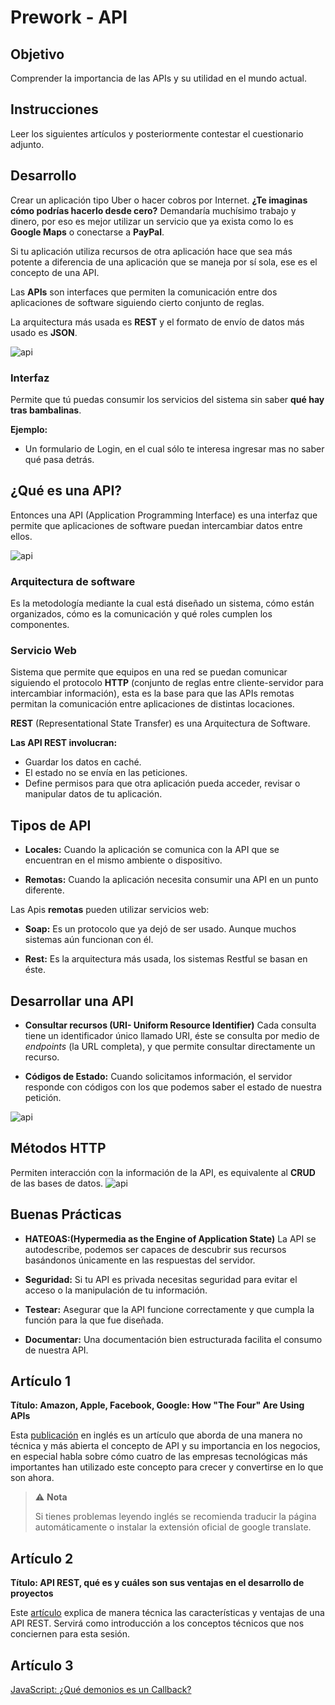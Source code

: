 # Prework - API

## Objetivo

Comprender la importancia de las APIs y su utilidad en el mundo actual.

## Instrucciones

Leer los siguientes artículos y posteriormente contestar el cuestionario adjunto.

## Desarrollo

Crear un aplicación tipo Uber o hacer cobros por Internet. **¿Te imaginas cómo podrías hacerlo desde cero?** Demandaría muchísimo trabajo y dinero, por eso es mejor utilizar un servicio que ya exista como lo es **Google Maps** o conectarse a **PayPal**.

Si tu aplicación utiliza recursos de otra aplicación hace que sea más potente a diferencia de una aplicación que se maneja por sí sola, ese es el concepto de una API.

Las **APIs** son interfaces que permiten la comunicación entre dos aplicaciones de software siguiendo cierto conjunto de reglas.

La arquitectura más usada es **REST** y el formato de envío de datos más usado es **JSON**.

![api](https://imgfz.com/i/KgPhiYR.png)

### **Interfaz**

Permite que tú puedas consumir los servicios del sistema sin saber **qué hay tras bambalinas**. 

**Ejemplo:**

- Un formulario de Login, en el cual sólo te interesa ingresar mas no saber qué pasa detrás.

## **¿Qué es una API?**

Entonces una API (Application Programming Interface) es una interfaz que permite que aplicaciones de software puedan intercambiar datos entre ellos.

![api](https://imgfz.com/i/ZR9sCbk.png)

### **Arquitectura de software**

Es la metodología mediante la cual está diseñado un sistema, cómo están organizados, cómo es la comunicación y qué roles cumplen los componentes.

### **Servicio Web**

Sistema que permite que equipos en una red se puedan comunicar siguiendo el protocolo **HTTP** (conjunto de reglas entre cliente-servidor para intercambiar información), esta es la base para que las APIs remotas permitan la comunicación entre aplicaciones de distintas locaciones.

**REST** (Representational State Transfer) es una Arquitectura de Software.

**Las API REST involucran:**

+ Guardar los datos en caché.
+ El estado no se envía en las peticiones.
+ Define permisos para que otra aplicación pueda acceder, revisar o manipular datos de tu aplicación.

## **Tipos de API**

+ **Locales:** Cuando la aplicación se comunica con la API que se encuentran en el mismo ambiente o dispositivo.

+ **Remotas:** Cuando la aplicación necesita consumir una API en un punto diferente.


Las Apis **remotas** pueden utilizar servicios web:

+ **Soap:** Es un protocolo que ya dejó de ser usado. Aunque muchos sistemas aún funcionan con él.

+ **Rest:** Es la arquitectura más usada, los sistemas Restful se basan en éste.

## **Desarrollar una API**

+ **Consultar recursos (URI- Uniform Resource Identifier)** Cada consulta tiene un identificador único llamado URI, éste se consulta por medio de *endpoints* (la URL completa), y que permite consultar directamente un recurso.

+ **Códigos de Estado:** Cuando solicitamos información, el servidor responde con códigos con los que podemos saber el estado de nuestra petición.

![api](https://imgfz.com/i/nxvHViX.png)

## **Métodos HTTP**

Permiten interacción con la información de la API, es equivalente al **CRUD** de las bases de datos.
![api](https://imgfz.com/i/bQUqm8F.png)

## **Buenas Prácticas**

+ **HATEOAS:(Hypermedia as the Engine of Application State)** La API se autodescribe, podemos ser capaces de descubrir sus recursos basándonos únicamente en las respuestas del servidor.

+ **Seguridad:** Si tu API es privada necesitas seguridad para evitar el acceso o la manipulación de tu información.

+ **Testear:** Asegurar que la API funcione correctamente y que cumpla la función para la que fue diseñada.

+ **Documentar:** Una documentación bien estructurada facilita el consumo de nuestra API.

## **Artículo 1**

**Título: Amazon, Apple, Facebook, Google: How "The Four" Are Using APIs**

Esta [publicación](https://commercetools.com/blog/2017/11/07/the-four-apis.html) en inglés es un artículo que aborda de una manera no técnica y más abierta el concepto de API y su importancia en los negocios, en especial habla sobre cómo cuatro de las empresas tecnológicas más importantes han utilizado este concepto para crecer y convertirse en lo que son ahora.

>⚠️ **Nota**
>
>Si tienes problemas leyendo inglés se recomienda traducir la página automáticamente o instalar la extensión oficial de google translate.

## **Artículo 2**

**Título: API REST, qué es y cuáles son sus ventajas en el desarrollo de proyectos**

Este [artículo](https://bbvaopen4u.com/es/actualidad/api-rest-que-es-y-cuales-son-sus-ventajas-en-el-desarrollo-de-proyectos) explica de manera técnica las características y ventajas de una API REST. Servirá como introducción a los conceptos técnicos que nos conciernen para esta sesión.

## **Artículo 3**

[JavaScript: ¿Qué demonios es un Callback?](http://developinginspanish.com/2019/03/18/javascript-que-demonios-es-un-callback/)
